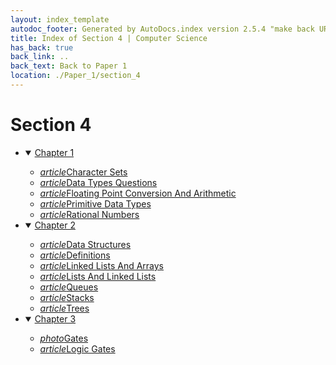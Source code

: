 ```yaml
---
layout: index_template
autodoc_footer: Generated by AutoDocs.index version 2.5.4 "make back URLs relative" ⓒ Starwort, 2020
title: Index of Section 4 | Computer Science
has_back: true
back_link: ..
back_text: Back to Paper 1
location: ./Paper_1/section_4
---
```


# **Section 4**

- <details open><summary><a href='./chapter_1'>Chapter 1</a></summary>

  - <a href='./chapter_1/character_sets.html'><i title='MD file' class="material-icons">article</i>Character Sets</a>
  - <a href='./chapter_1/data_types_questions.html'><i title='MD file' class="material-icons">article</i>Data Types Questions</a>
  - <a href='./chapter_1/floating_point_conversion_and_arithmetic.html'><i title='MD file' class="material-icons">article</i>Floating Point Conversion And Arithmetic</a>
  - <a href='./chapter_1/primitive_data_types.html'><i title='MD file' class="material-icons">article</i>Primitive Data Types</a>
  - <a href='./chapter_1/rational_numbers.html'><i title='MD file' class="material-icons">article</i>Rational Numbers</a>

  </details>
- <details open><summary><a href='./chapter_2'>Chapter 2</a></summary>

  - <a href='./chapter_2/data_structures.html'><i title='MD file' class="material-icons">article</i>Data Structures</a>
  - <a href='./chapter_2/definitions.html'><i title='MD file' class="material-icons">article</i>Definitions</a>
  - <a href='./chapter_2/linked_lists_and_arrays.html'><i title='MD file' class="material-icons">article</i>Linked Lists And Arrays</a>
  - <a href='./chapter_2/lists_and_linked_lists.html'><i title='MD file' class="material-icons">article</i>Lists And Linked Lists</a>
  - <a href='./chapter_2/queues.html'><i title='MD file' class="material-icons">article</i>Queues</a>
  - <a href='./chapter_2/stacks.html'><i title='MD file' class="material-icons">article</i>Stacks</a>
  - <a href='./chapter_2/trees.html'><i title='MD file' class="material-icons">article</i>Trees</a>

  </details>
- <details open><summary><a href='./chapter_3'>Chapter 3</a></summary>

  - <a href='./chapter_3/gates.png'><i title='PNG file' class="material-icons">photo</i>Gates</a>
  - <a href='./chapter_3/logic_gates.html'><i title='MD file' class="material-icons">article</i>Logic Gates</a>

  </details>
